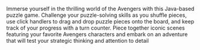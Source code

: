 Immerse yourself in the thrilling world of the Avengers with this Java-based puzzle game. Challenge your puzzle-solving skills as you shuffle pieces, use click handlers to drag and drop puzzle pieces onto the board, and keep track of your progress with a turn counter. Piece together iconic scenes featuring your favorite Avengers characters and embark on an adventure that will test your strategic thinking and attention to detail

